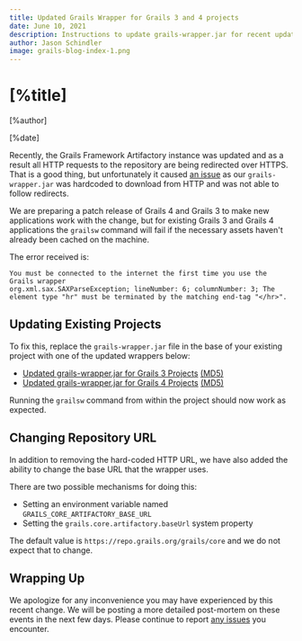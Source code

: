 ```yaml
---
title: Updated Grails Wrapper for Grails 3 and 4 projects
date: June 10, 2021
description: Instructions to update grails-wrapper.jar for recent updates to Grails Framework Repository
author: Jason Schindler
image: grails-blog-index-1.png
---
```


# [%title]

[%author]

[%date]

Recently, the Grails Framework Artifactory instance was updated and as a result all HTTP requests to the repository are being redirected over HTTPS.  That is a good thing, but unfortunately it caused [an issue](https://github.com/grails/grails-wrapper/issues/7) as our `grails-wrapper.jar` was hardcoded to download from HTTP and was not able to follow redirects.

We are preparing a patch release of Grails 4 and Grails 3 to make new applications work with the change, but for existing Grails 3 and Grails 4 applications the `grailsw` command will fail if the necessary assets haven't already been cached on the machine.

The error received is:

```
You must be connected to the internet the first time you use the Grails wrapper
org.xml.sax.SAXParseException; lineNumber: 6; columnNumber: 3; The element type "hr" must be terminated by the matching end-tag "</hr>".

```

## Updating Existing Projects

To fix this, replace the `grails-wrapper.jar` file in the base of your existing project with one of the updated wrappers below:

+ [Updated grails-wrapper.jar for Grails 3 Projects](/files/wrapper-issue7/grails3/grails-wrapper.jar) [(MD5)](/files/wrapper-issue7/grails3/grails-wrapper.jar.md5)
+ [Updated grails-wrapper.jar for Grails 4 Projects](/files/wrapper-issue7/grails4/grails-wrapper.jar) [(MD5)](/files/wrapper-issue7/grails4/grails-wrapper.jar.md5)

Running the `grailsw` command from within the project should now work as expected.

## Changing Repository URL

In addition to removing the hard-coded HTTP URL, we have also added the ability to change the base URL that the wrapper uses.

There are two possible mechanisms for doing this:

+ Setting an environment variable named `GRAILS_CORE_ARTIFACTORY_BASE_URL`
+ Setting the `grails.core.artifactory.baseUrl` system property

The default value is `https://repo.grails.org/grails/core` and we do not expect that to change.

## Wrapping Up

We apologize for any inconvenience you may have experienced by this recent change.  We will be posting a more detailed post-mortem on these events in the next few days.  Please continue to report [any issues](https://github.com/grails/grails-core/issues) you encounter.
